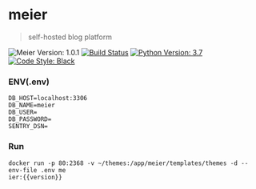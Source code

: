 # meier
> self-hosted blog platform

![Meier Version: 1.0.1](https://badgen.net/badge/version/1.0.1/orange)
[![Build Status](https://travis-ci.org/meier-project/meier.svg?branch=develop)](https://travis-ci.org/meier-project/meier)
[![Python Version: 3.7](https://badgen.net/badge/python/3.7/blue)](https://docs.python.org/3.7/)
[![Code Style: Black](https://badgen.net/badge/code%20style/black/black)](https://github.com/ambv/black)


### ENV(.env)
```
DB_HOST=localhost:3306
DB_NAME=meier
DB_USER=
DB_PASSWORD=
SENTRY_DSN=
```

### Run

```shell
docker run -p 80:2368 -v ~/themes:/app/meier/templates/themes -d --env-file .env me
ier:{{version}} 
```
